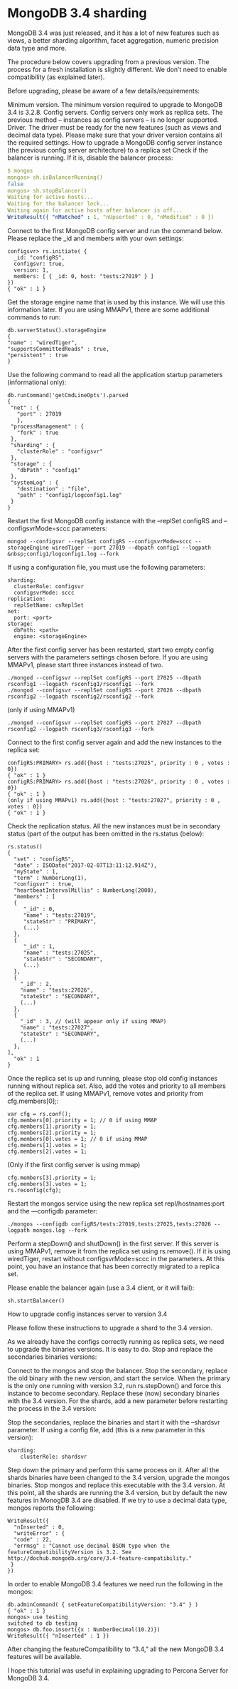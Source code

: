 # MongoDB 3.4  sharding
MongoDB 3.4 was just released, and it has a lot of new features such as views, a better sharding algorithm, facet aggregation, numeric precision data type and more.

The procedure below covers upgrading from a previous version. The process for a fresh installation is slightly different. We don’t need to enable compatibility (as explained later).

Before upgrading, please be aware of a few details/requirements:

Minimum version. The minimum version required to upgrade to MongoDB 3.4 is 3.2.8.
Config servers. Config servers only work as replica sets. The previous method – instances as config servers – is no longer supported.
Driver. The driver must be ready for the new features (such as views and decimal data type). Please make sure that your driver version contains all the required settings.
How to upgrade a MongoDB config server instance (the previous config server architecture) to a replica set
Check if the balancer is running. If it is, disable the balancer process:
~~~yml
$ mongos
mongos> sh.isBalancerRunning()
false
mongos> sh.stopBalancer()
Waiting for active hosts...
Waiting for the balancer lock...
Waiting again for active hosts after balancer is off...
WriteResult({ "nMatched" : 1, "nUpserted" : 0, "nModified" : 0 })

~~~

Connect to the first MongoDB config server and run the command below. Please replace the _id and members with your own settings:

```
configsvr> rs.initiate( {
  _id: "configRS",
  configsvr: true,
  version: 1,
  members: [ { _id: 0, host: "tests:27019" } ]
})
{ "ok" : 1 }
```


Get the storage engine name that is used by this instance. We will use this information later. If you are using MMAPv1, there are some additional commands to run:

```
db.serverStatus().storageEngine
{
"name" : "wiredTiger",
"supportsCommittedReads" : true,
"persistent" : true
}
```

Use the following command to read all the application startup parameters (informational only):

```
db.runCommand('getCmdLineOpts').parsed
{
 "net" : {
   "port" : 27019
   },
 "processManagement" : {
   "fork" : true
 },
 "sharding" : {
   "clusterRole" : "configsvr"
 },
 "storage" : {
   "dbPath" : "config1"
 },
 "systemLog" : {
   "destination" : "file",
   "path" : "config1/logconfig1.log"
 }
}
```

Restart the first MongoDB config instance with the –replSet configRS and  –configsvrMode=sccc parameters:

```
mongod --configsvr --replSet configRS --configsvrMode=sccc --storageEngine wiredTiger --port 27019 --dbpath config1 --logpath &nbsp;config1/logconfig1.log --fork
```
If using a configuration file, you must use the following parameters:

```
sharding:
  clusterRole: configsvr
  configsvrMode: sccc
replication:
  replSetName: csReplSet
net:
  port: <port>
storage:
  dbPath: <path>
  engine: <storageEngine>
```

After the first config server has been restarted, start two empty config servers with the parameters settings chosen before. If you are using MMAPv1, please start three instances instead of two.

```
./mongod --configsvr --replSet configRS --port 27025 --dbpath rsconfig1 --logpath rsconfig1/rsconfig1 --fork
./mongod --configsvr --replSet configRS --port 27026 --dbpath rsconfig2 --logpath rsconfig2/rsconfig2 --fork
```

(only if using MMAPv1) 
```
./mongod --configsvr --replSet configRS --port 27027 --dbpath rsconfig2 --logpath rsconfig3/rsconfig3 --fork
```
Connect to the first config server again and add the new instances to the replica set:

```
configRS:PRIMARY> rs.add({host : "tests:27025", priority : 0 , votes : 0})
{ "ok" : 1 }
configRS:PRIMARY> rs.add({host : "tests:27026", priority : 0 , votes : 0})
{ "ok" : 1 }
(only if using MMAPv1) rs.add({host : "tests:27027", priority : 0 , votes : 0})
{ "ok" : 1 }
```
Check the replication status. All the new instances must be in secondary status (part of the output has been omitted in the rs.status (below):

```
rs.status()
{
  "set" : "configRS",
  "date" : ISODate("2017-02-07T13:11:12.914Z"),
  "myState" : 1,
  "term" : NumberLong(1),
  "configsvr" : true,
  "heartbeatIntervalMillis" : NumberLong(2000),
  "members" : [ 
  {
     "_id" : 0,
     "name" : "tests:27019",
     "stateStr" : "PRIMARY",
     (...)
  },
  {
     "_id" : 1,
     "name" : "tests:27025",
     "stateStr" : "SECONDARY",
     (...)
  },
  {
    "_id" : 2,
    "name" : "tests:27026",
    "stateStr" : "SECONDARY",
    (...)
  },
  {
    "_id" : 3, // (will appear only if using MMAP)
    "name" : "tests:27027",
    "stateStr" : "SECONDARY",
    (...)
  },
],
  "ok" : 1
}
```

Once the replica set is up and running, please stop old config instances running without replica set. Also, add the votes and priority to all members of the replica set. If using MMAPv1, remove votes and priority from cfg.members[0];:

```
var cfg = rs.conf();
cfg.members[0].priority = 1; // 0 if using MMAP
cfg.members[1].priority = 1;
cfg.members[2].priority = 1;
cfg.members[0].votes = 1; // 0 if using MMAP
cfg.members[1].votes = 1;
cfg.members[2].votes = 1;
```

(Only if the first config server is using mmap)

```
cfg.members[3].priority = 1;
cfg.members[3].votes = 1;
rs.reconfig(cfg);
```

Restart the mongos service using the new replica set repl/hostnames:port and the —configdb parameter:

```
./mongos --configdb configRS/tests:27019,tests:27025,tests:27026 --logpath mongos.log --fork
```
Perform a stepDown() and shutDown() in the first server. If this server is using MMAPv1, remove it from the replica set using rs.remove(). If it is using wiredTiger, restart without configsvrMode=sccc in the parameters.
At this point, you have an instance that has been correctly migrated to a replica set.

Please enable the balancer again (use a 3.4 client, or it will fail):
```
sh.startBalancer()
```
How to upgrade config instances server to version 3.4

Please follow these instructions to upgrade a shard to the 3.4 version.

As we already have the configs correctly running as replica sets, we need to upgrade the binaries versions. It is easy to do. Stop and replace the secondaries binaries versions:

Connect to the mongos and stop the balancer.
Stop the secondary, replace the old binary with the new version, and start the service.
When the primary is the only one running with version 3.2, run rs.stepDown()  and force this instance to become secondary.
Replace these (now) secondary binaries with the 3.4 version.
For the shards, add a new parameter before restarting the process in the 3.4 version:

Stop the secondaries, replace the binaries and start it with the –shardsvr parameter.
If using a config file, add (this is a new parameter in this version):

```
sharding:
    clusterRole: shardsvr
```
Step down the primary and perform this same process on it.
After all the shards binaries have been changed to the 3.4 version, upgrade the mongos binaries.
Stop mongos and replace this executable with the 3.4 version.
At this point, all the shards are running the 3.4 version, but by default the new features in MonogDB 3.4 are disabled. If we try to use a decimal data type, mongos reports the following:

```
WriteResult({
  "nInserted" : 0,
  "writeError" : {
  "code" : 22,
  "errmsg" : "Cannot use decimal BSON type when the featureCompatibilityVersion is 3.2. See http://dochub.mongodb.org/core/3.4-feature-compatibility."
 }
})

```
In order to enable MongoDB 3.4 features we need run the following in the mongos:

```
db.adminCommand( { setFeatureCompatibilityVersion: "3.4" } )
{ "ok" : 1 }
mongos> use testing
switched to db testing
mongos> db.foo.insert({x : NumberDecimal(10.2)})
WriteResult({ "nInserted" : 1 })
```

After changing the featureCompatibility to “3.4,”  all the new MongoDB 3.4 features will be available.

I hope this tutorial was useful in explaining upgrading to Percona Server for MongoDB 3.4.

